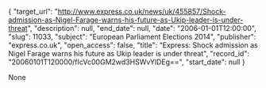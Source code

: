 {
  "target_url": "http://www.express.co.uk/news/uk/455857/Shock-admission-as-Nigel-Farage-warns-his-future-as-Ukip-leader-is-under-threat", 
  "description": null, 
  "end_date": null, 
  "date": "2006-01-01T12:00:00", 
  "slug": 11033, 
  "subject": "European Parliament Elections 2014", 
  "publisher": "express.co.uk", 
  "open_access": false, 
  "title": "Express: Shock admission as Nigel Farage warns his future as Ukip leader is under threat", 
  "record_id": "20060101T120000/fIcVc00GM2wd3HSWvYlDEg==", 
  "start_date": null
}

None